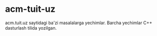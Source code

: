# acm-tuit-uz
acm.tuit.uz saytidagi ba'zi masalalarga yechimlar.
Barcha yechimlar C++ dasturlash tilida yozilgan.
